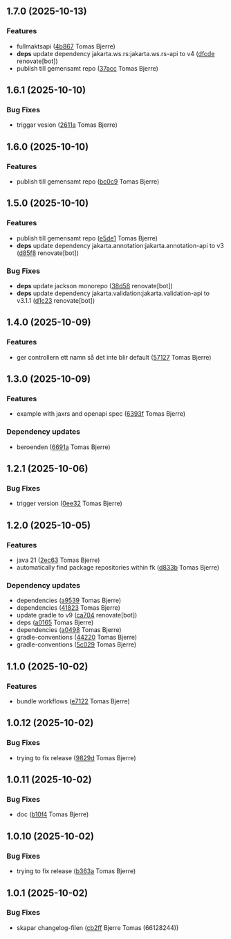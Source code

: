 ## 1.7.0 (2025-10-13)

### Features

-  fullmaktsapi ([4b867](https://github.com/Forsakringskassan/template-api/commit/4b867eec8e947a3) Tomas Bjerre)  
-  **deps**  update dependency jakarta.ws.rs:jakarta.ws.rs-api to v4 ([dfcde](https://github.com/Forsakringskassan/template-api/commit/dfcde53ef1a0a1d) renovate[bot])  
-  publish till gemensamt repo ([37acc](https://github.com/Forsakringskassan/template-api/commit/37accdd20eae729) Tomas Bjerre)  

## 1.6.1 (2025-10-10)

### Bug Fixes

-  triggar vesion ([2611a](https://github.com/Forsakringskassan/template-api/commit/2611a6dd713e59b) Tomas Bjerre)  

## 1.6.0 (2025-10-10)

### Features

-  publish till gemensamt repo ([bc0c9](https://github.com/Forsakringskassan/template-api/commit/bc0c93b09399069) Tomas Bjerre)  

## 1.5.0 (2025-10-10)

### Features

-  publish till gemensamt repo ([e5de1](https://github.com/Forsakringskassan/template-api/commit/e5de16d95ecda35) Tomas Bjerre)  
-  **deps**  update dependency jakarta.annotation:jakarta.annotation-api to v3 ([d85f8](https://github.com/Forsakringskassan/template-api/commit/d85f8ee15c1e7ef) renovate[bot])  

### Bug Fixes

-  **deps**  update jackson monorepo ([38d58](https://github.com/Forsakringskassan/template-api/commit/38d58eb73eb8476) renovate[bot])  
-  **deps**  update dependency jakarta.validation:jakarta.validation-api to v3.1.1 ([d1c23](https://github.com/Forsakringskassan/template-api/commit/d1c232fc5b01ed9) renovate[bot])  

## 1.4.0 (2025-10-09)

### Features

-  ger controllern ett namn så det inte blir default ([57127](https://github.com/Forsakringskassan/template-api/commit/57127914d2074da) Tomas Bjerre)  

## 1.3.0 (2025-10-09)

### Features

-  example with jaxrs and openapi spec ([6393f](https://github.com/Forsakringskassan/template-api/commit/6393fb126a06758) Tomas Bjerre)  

### Dependency updates

- beroenden ([6691a](https://github.com/Forsakringskassan/template-api/commit/6691a4b66b16641) Tomas Bjerre)  
## 1.2.1 (2025-10-06)

### Bug Fixes

-  trigger version ([0ee32](https://github.com/Forsakringskassan/template-api/commit/0ee3278f02de21b) Tomas Bjerre)  

## 1.2.0 (2025-10-05)

### Features

-  java 21 ([2ec63](https://github.com/Forsakringskassan/template-api/commit/2ec63d34ece6c76) Tomas Bjerre)  
-  automatically find package repositories within fk ([d833b](https://github.com/Forsakringskassan/template-api/commit/d833b0d3d028c3c) Tomas Bjerre)  

### Dependency updates

- dependencies ([a9539](https://github.com/Forsakringskassan/template-api/commit/a95399a75a76c73) Tomas Bjerre)  
- dependencies ([41823](https://github.com/Forsakringskassan/template-api/commit/41823c6a3e420f6) Tomas Bjerre)  
- update gradle to v9 ([ca704](https://github.com/Forsakringskassan/template-api/commit/ca70466b753fc13) renovate[bot])  
- deps ([a0165](https://github.com/Forsakringskassan/template-api/commit/a0165342c2be22d) Tomas Bjerre)  
- dependencies ([a0498](https://github.com/Forsakringskassan/template-api/commit/a049847450cc369) Tomas Bjerre)  
- gradle-conventions ([44220](https://github.com/Forsakringskassan/template-api/commit/442208ab9e9a51b) Tomas Bjerre)  
- gradle-conventions ([5c029](https://github.com/Forsakringskassan/template-api/commit/5c029c4a7f517f8) Tomas Bjerre)  
## 1.1.0 (2025-10-02)

### Features

-  bundle workflows ([e7122](https://github.com/Forsakringskassan/template-api/commit/e712282056204ac) Tomas Bjerre)  

## 1.0.12 (2025-10-02)

### Bug Fixes

-  trying to fix release ([9829d](https://github.com/Forsakringskassan/template-api/commit/9829d16fe740631) Tomas Bjerre)  

## 1.0.11 (2025-10-02)

### Bug Fixes

-  doc ([b10f4](https://github.com/Forsakringskassan/template-api/commit/b10f43d247b91b7) Tomas Bjerre)  

## 1.0.10 (2025-10-02)

### Bug Fixes

-  trying to fix release ([b363a](https://github.com/Forsakringskassan/template-api/commit/b363a0e1d042e90) Tomas Bjerre)  

## 1.0.1 (2025-10-02)

### Bug Fixes

-  skapar changelog-filen ([cb2ff](https://github.com/Forsakringskassan/template-api/commit/cb2ffacb9d9d696) Bjerre Tomas (66128244))  

